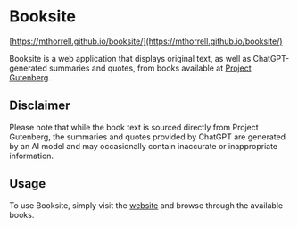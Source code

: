# Booksite

[https://mthorrell.github.io/booksite/](https://mthorrell.github.io/booksite/)

Booksite is a web application that displays original text, as well as ChatGPT-generated summaries and quotes, from books available at [Project Gutenberg](https://www.gutenberg.org/).

## Disclaimer

Please note that while the book text is sourced directly from Project Gutenberg, the summaries and quotes provided by ChatGPT are generated by an AI model and may occasionally contain inaccurate or inappropriate information.

## Usage

To use Booksite, simply visit the [website](https://mthorrell.github.io/booksite/) and browse through the available books.
